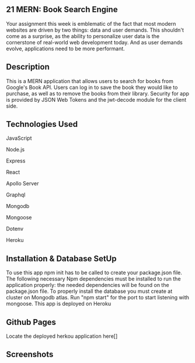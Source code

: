 
## 21 MERN: Book Search Engine

Your assignment this week is emblematic of the fact that most modern websites are driven by two things: data and user demands. This shouldn't come as a surprise, as the ability to personalize user data is the cornerstone of real-world web development today. And as user demands evolve, applications need to be more performant.

## Description

This is a MERN application that allows users to search for books from Google's Book API. 
Users can log in to save the book they would like to purchase, as well as to remove the books from their library.
Security for app is provided by JSON Web Tokens and the jwt-decode module for the client side.



## Technologies Used

JavaScript

Node.js

Express

React

Apollo Server

Graphql

Mongodb

Mongoose

Dotenv

Heroku


## Installation & Database SetUp

To use this app npm init has to be called to create your package.json file.
The following necessary Npm dependencies must be installed to run the application properly: the needed dependencies will be found on the package.json file.
To properly install the database you must create at cluster on Mongodb atlas.
Run "npm start" for the port to start listening with mongoose.
This app is deployed on Heroku

## Github Pages 
Locate the deployed herkou application here[]

## Screenshots